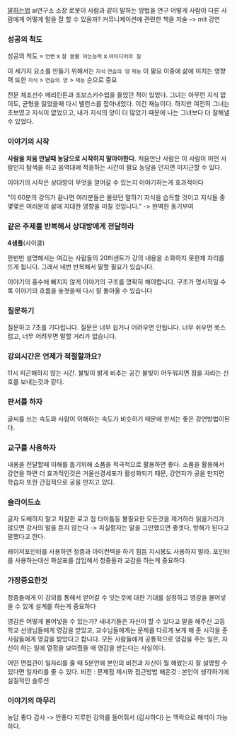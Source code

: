 [말하는법](https://www.youtube.com/watch?v=jS-Jk9fT7uQ)
ai연구소 소장
로봇이 사람과 같이 말하는 방법을 연구
어떻게 사람이 다른 사람에게 어떻게 말을 잘 할 수 있을까?
커뮤니케이션에 관련한 책을 저술 -> mit 강연

### 성공의 척도
성공의 척도 = `언변` x `잘 쓸줄 아는능력` x `아이디어의 질`

이 세가지 요소를 만들기 위해서는 
`지식` `연습의 양` `재능` 이 필요
이중에 삶에 미치는 영향력 또한 `지식` > `연습의 양` > `재능` 순으로 중요

전문 체조선수 메리린튼과 초보스키수업을 들었던 적이 있었다. 그녀는 아무런 지식 없이도, 균형을 잃었을때 다시 밸런스를 잡아내었다. 이건 재능이다. 하지만 여전히 그녀는 초보였고 지식이 없었으고, 내가 지식의 양이 더 많았기 때문에 나는 그녀보다 더 잘해낼 수 있었다. 

### 이야기의 시작
**사람을 처음 만날때 농담으로 시작하지 말아야한다.**
처음만난 사람은 이 사람이 어떤 사람인지 탐색을 하고 음역대에 적응하는 시간이 필요
농담을 던지면 미지근할 수 있다.

이야기의 시작은 상대방이 무엇을 얻어갈 수 있는지 이야기하는게 효과적이다

"이 60분의 강의가 끝나면 여러분들은 몰랐던 말하기 지식을 습득할 것이고 지식들 중 몇몇은 여러분의 삶에 지대한 영향을 미칠 것입니다."
-> 완벽한 동기부여

### 같은 주제를 반복해서 상대방에게 전달하라
**4샘플**(사이클)

한번만 설명해서는 여깄는 사람들의 20퍼센트가 강의 내용을 소화하지 못한채 자리를 뜨게 됩니다. 그래서 네번 반복해서 말할 필요가 있습니다.

이야기의 홍수에 빠지지 않게 이야기의 구조를 명확히 해야합니다.
구조가 명시적일 수록 이야기의 흐름을 놓쳣을때 다시 잘 돌아올 수 있습니다

### 질문하기
질문하고 7초를 기다립니다. 질문은 너무 쉽거나 어려우면 안됩니다. 너무 쉬우면 쑥스럽고, 너무 어려우면 말할 거리가 없습니다.

### 강의시간은 언제가 적절할까요?
11시 
피곤해하지 않는 시간.
불빛이 밝게 비추는 공간
불빛이 어두워지면 잠을 자라는 신호를 보내는것과 같다.

### 판서를 하자
글씨를 쓰는 속도와 사람이 이해하는 속도가 비슷하기 때문에 판서는 좋은 강연방법이된다.

### 교구를 사용하자
내용을 전달할때 이해를 돕기위해 소품을 적극적으로 활용하면 좋다.
소품을 활용해서 강연을 하면 더 효과적인것은 거울신경세포가 활성화되기 때문, 강연자가 공을 만지면 학습자 또한 간접적으로 공을 만지고 있다.

### 슬라이드쇼
글자 도배하지 말고
자잘한 로고 점 타이틀등 불필요한 모든것을 제거하라
읽을거리가 많으면 강사의 말을 듣지 않는다
-> 피실험자는 말을 그만했으면 좋겟다, 방해가 된다고 말했다고 한다.

레이저포인터를 사용하면 청중과 아이컨텍을 하기 힘듬
지시봉도 사용하지 말라. 
포인터를 사용하는대신 화살표를 삽입해서 청중들과 교감을 하는게 중요하다.

### 가장중요한것
청중들에게 이 강의를 통해서 얻어갈 수 잇는것에 대한 기대를 설정하고 영감을 불어넣을 수 있게 설계를 하는게 중요하다

영감은 어떻게 불어넣을 수 있는가?
새내기들은 자신이 할 수 있다고 말을 해주신 고등학교 선생님들에게 영감을 받았고,
교수님들에게는 문제를 다르게 보게 해 준 시각을 준 사람들에게 영감을 받았다고 합니다.
모든 사람들에게 공통적으로 영감을 주는 일은, 자신이 하는 일에 열정을 보여줬을 때 영감을 받는다는 사실이다.

어떤 면접관이 일자리를 줄 때
5분안에 본인의 비전과 자신이 뭘 해왔는지 잘 설명할 수 있다면 일자리를 줄 수 있다.
비전 : 문제점 제시와 접근방법
해온것 : 본인이 생각하기에 실질적인 솔루션

### 이야기의 마무리
농담 좋다
감사 -> 안좋다
지루한 강의를 들어줘서 (감사하다)
는 맥락으로 해석이 가능하다.
